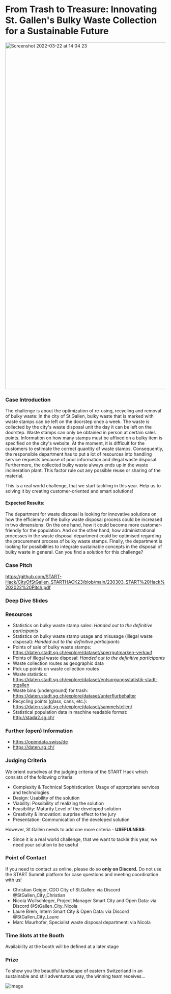 # From Trash to Treasure: Innovating St. Gallen's Bulky Waste Collection for a Sustainable Future

<img width="1087" alt="Screenshot 2022-03-22 at 14 04 23" src="https://user-images.githubusercontent.com/120366987/226591564-9da80c5d-3fe8-499a-aad7-7c3578eddae3.png">

### Case Introduction
The challenge is about the optimization of re-using, recycling and removal of bulky waste:
In the city of St.Gallen, bulky waste that is marked with waste stamps can be left on the doorstep once a week. The waste is collected by the city's waste disposal unit the day it can be left on the doorstep. Waste stamps can only be obtained in person at certain sales points. Information on how many stamps must be affixed on a bulky item is specified on the city's website.
At the moment, it is difficult for the customers to estimate the correct quantity of waste stamps. Consequently, the responsible department has to put a lot of resources into handling service requests because of poor information and illegal waste disposal. Furthermore, the collected bulky waste always ends up in the waste incineration plant. This factor rule out any possible reuse or sharing of the material. 

This is a real world challenge, that we start tackling in this year. Help us to solving it by creating customer-oriented and smart solutions!

#### Expected Results:
The department for waste disposal is looking for innovative solutions on how the efficiency of the bulky waste disposal process could be increased in two dimensions: On the one hand, how it could become more customer-friendly for the population. And on the other hand, how administrational processes in the waste disposal department could be optimised regarding the procurement process of bulky waste stamps. Finally, the department is looking for possibilities to integrate sustainable concepts in the disposal of bulky waste in general. Can you find a solution for this challenge?



### Case Pitch
https://github.com/START-Hack/CityOfStGallen_STARTHACK23/blob/main/230303_START%20Hack%202022%20Pitch.pdf

### Deep Dive Slides



### Resources
* Statistics on bulky waste stamp sales: *Handed out to the definitive participants*
* Statistics on bulky waste stamp usage and misusage (illegal waste disposal): *Handed out to the definitive participants*
* Points of sale of bulky waste stamps: https://daten.stadt.sg.ch/explore/dataset/sperrgutmarken-verkauf
* Points of illegal waste disposal: *Handed out to the definitive participants*
* Waste collection routes as geographic data
* Pick up points on waste collection routes
* Waste statistics: https://daten.stadt.sg.ch/explore/dataset/entsorgungsstatistik-stadt-stgallen
* Waste bins (underground) for trash: https://daten.stadt.sg.ch/explore/dataset/unterflurbehalter
* Recycling points (glass, cans, etc.): https://daten.stadt.sg.ch/explore/dataset/sammelstellen/
* Statistical population data in machine readable format: http://stada2.sg.ch/

### Further (open) Information
* https://opendata.swiss/de
* https://daten.sg.ch/


### Judging Criteria
We orient ourselves at the judging criteria of the START Hack which consists of the following criteria:
* Complexity & Technical Sophistication: Usage of appropriate services and technologies
* Design: Usability of the solution
* Viability: Possibility of realizing the solution
* Feasibility: Maturity Level of the developed solution
* Creativity & Innovation: surprise effect to the jury
* Presentation: Communication of the developed solution

However, St.Gallen needs to add one more criteria - **USEFULNESS**:

* Since it is a real world challenge, that we want to tackle this year, we need your solution to be useful


### Point of Contact
If you need to contact us online, please do so **only on Discord.** Do not use the START Summit platform for case questions and meeting coordination with us!

* Christian Geiger, CDO City of St.Gallen: via Discord @StGallen_City_Christian
* Nicola Wullschleger, Project Manager Smart City and Open Data: via Discord @StGallen_City_Nicola
* Laure Brem, Intern Smart City & Open Data: via Discord @StGallen_City_Laure
* Marc Maurhofer, Specialist waste disposal department: via Nicola

### Time Slots at the Booth
Availability at the booth will be defined at a later stage

### Prize
To show you the beautiful landscape of eastern Switzerland in an sustainable and still adventurous way, the winning team receives...

![image](https://user-images.githubusercontent.com/62013029/157916309-da4c4adf-212e-47ca-a5ef-cdb0dad43ccf.png)



